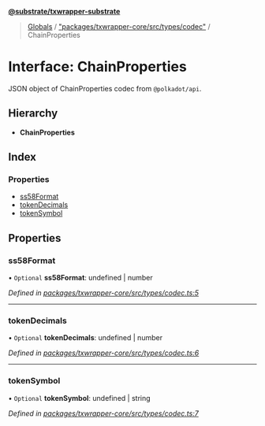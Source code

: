**[@substrate/txwrapper-substrate](../README.md)**

> [Globals](../globals.md) / ["packages/txwrapper-core/src/types/codec"](../modules/_packages_txwrapper_core_src_types_codec_.md) / ChainProperties

# Interface: ChainProperties

JSON object of ChainProperties codec from `@polkadot/api`.

## Hierarchy

* **ChainProperties**

## Index

### Properties

* [ss58Format](_packages_txwrapper_core_src_types_codec_.chainproperties.md#ss58format)
* [tokenDecimals](_packages_txwrapper_core_src_types_codec_.chainproperties.md#tokendecimals)
* [tokenSymbol](_packages_txwrapper_core_src_types_codec_.chainproperties.md#tokensymbol)

## Properties

### ss58Format

• `Optional` **ss58Format**: undefined \| number

*Defined in [packages/txwrapper-core/src/types/codec.ts:5](https://github.com/paritytech/txwrapper-core/blob/e071077/packages/txwrapper-core/src/types/codec.ts#L5)*

___

### tokenDecimals

• `Optional` **tokenDecimals**: undefined \| number

*Defined in [packages/txwrapper-core/src/types/codec.ts:6](https://github.com/paritytech/txwrapper-core/blob/e071077/packages/txwrapper-core/src/types/codec.ts#L6)*

___

### tokenSymbol

• `Optional` **tokenSymbol**: undefined \| string

*Defined in [packages/txwrapper-core/src/types/codec.ts:7](https://github.com/paritytech/txwrapper-core/blob/e071077/packages/txwrapper-core/src/types/codec.ts#L7)*
